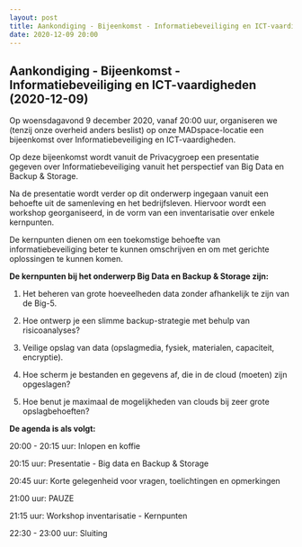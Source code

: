 ```yaml
---
layout: post
title: Aankondiging - Bijeenkomst - Informatiebeveiliging en ICT-vaardigheden (2020-12-09)
date: 2020-12-09 20:00
---
```


## Aankondiging - Bijeenkomst - Informatiebeveiliging en ICT-vaardigheden (2020-12-09)

Op woensdagavond 9 december 2020, vanaf 20:00 uur, organiseren we (tenzij onze overheid anders beslist) op onze MADspace-locatie een bijeenkomst over Informatiebeveiliging en ICT-vaardigheden.

Op deze bijeenkomst wordt vanuit de Privacygroep een presentatie gegeven over Informatiebeveiliging vanuit het perspectief van Big Data en Backup & Storage.

Na de presentatie wordt verder op dit onderwerp ingegaan vanuit een behoefte uit de samenleving en het bedrijfsleven. Hiervoor wordt een workshop georganiseerd, in de vorm van een inventarisatie over enkele kernpunten.

De kernpunten dienen om een toekomstige behoefte van informatiebeveiliging beter te kunnen omschrijven en om met gerichte oplossingen te kunnen komen.

**De kernpunten bij het onderwerp Big Data en Backup & Storage zijn:**

1) Het beheren van grote hoeveelheden data zonder afhankelijk te zijn van de Big-5.

2) Hoe ontwerp je een slimme backup-strategie met behulp van risicoanalyses?

3) Veilige opslag van data (opslagmedia, fysiek, materialen, capaciteit, encryptie).

4) Hoe scherm je bestanden en gegevens af, die in de cloud (moeten) zijn opgeslagen?

5) Hoe benut je maximaal de mogelijkheden van clouds bij zeer grote opslagbehoeften?

**De agenda is als volgt:**

20:00 - 20:15 uur: Inlopen en koffie

20:15 uur: Presentatie - Big data en Backup & Storage

20:45 uur: Korte gelegenheid voor vragen, toelichtingen en opmerkingen

21:00 uur: PAUZE

21:15 uur: Workshop inventarisatie - Kernpunten

22:30 - 23:00 uur: Sluiting
